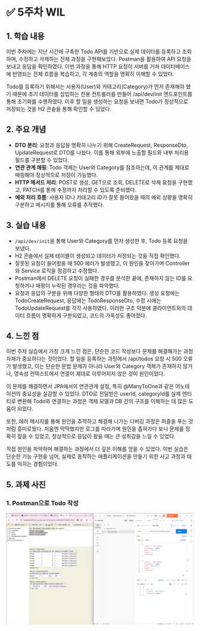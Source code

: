 # ✅ 5주차 WIL

## 1. 학습 내용

이번 주차에는 지난 시간에 구축한 Todo API를 기반으로 실제 데이터를 등록하고 조회하며, 수정하고 삭제하는 전체 과정을 구현해보았다. Postman을 활용하여 API 요청을 보내고 응답을 확인하였다. 이번 과정을 통해 HTTP 요청이 서버를 거쳐 데이터베이스에 반영되는 전체 흐름을 복습하고, 각 계층의 역할을 명확히 이해할 수 있었다.

Todo를 등록하기 위해서는 사용자(User)와 카테고리(Category)가 먼저 존재해야 했기 때문에 초기 데이터를 삽입하는 전용 컨트롤러를 만들어 /api/dev/init 엔드포인트를 통해 초기화를 수행하였다. 이후 할 일을 생성하는 요청을 보내면 Todo가 정상적으로 저장되는 것을 H2 콘솔을 통해 확인할 수 있었다.

## 2. 주요 개념

- **DTO 분리**: 요청과 응답을 명확히 나누기 위해 CreateRequest, ResponseDto, UpdateRequest로 DTO를 나눴다. 이를 통해 외부에 노출할 필드와 내부 처리용 필드를 구분할 수 있었다.
- **연관 관계 매핑**: Todo 객체는 User와 Category를 참조하는데, 이 관계를 제대로 매핑해야 정상적으로 저장이 가능했다.
- **HTTP 메서드 처리**: POST로 생성, GET으로 조회, DELETE로 삭제 요청을 구현했고, PATCH를 통해 수정까지 처리할 수 있도록 준비했다.
- **예외 처리 흐름**: 사용자 ID나 카테고리 ID가 잘못 들어왔을 때의 예외 상황을 명확히 구분하고 메시지를 통해 오류를 추적했다.

## 3. 실습 내용

- `/api/dev/init`을 통해 User와 Category를 먼저 생성한 후, Todo 등록 요청을 보냈다.
- H2 콘솔에서 실제 테이블이 생성되고 데이터가 저장되는 것을 직접 확인했다.
- 잘못된 요청이 들어왔을 때 500 에러가 발생했고, 이 원인을 찾아가며 Controller와 Service 로직을 점검하고 수정했다.
- Postman에서 DELETE 요청이 실패한 경우를 분석한 끝에, 존재하지 않는 ID를 요청하거나 매핑이 누락된 경우라는 것을 파악했다.
- 요청과 응답의 구분을 위해 다양한 형태의 DTO를 활용하였다. 생성 요청에는 TodoCreateRequest, 응답에는 TodoResponseDto, 수정 시에는 TodoUpdateRequest를 각각 사용하였다. 이러한 구조 덕분에 클라이언트와의 데이터 흐름이 명확하게 구분되었고, 코드의 가독성도 좋아졌다.

## 4. 느낀 점

이번 주차 실습에서 가장 크게 느낀 점은, 단순한 코드 작성보다 문제를 해결해가는 과정 자체가 중요하다는 것이었다. 할 일을 등록하는 과정에서 /api/todos 요청 시 500 오류가 발생했고, 이는 단순한 문법 문제가 아니라 User와 Category 객체가 존재하지 않거나, 영속성 컨텍스트에서 연결이 제대로 이루어지지 않은 것이 원인이었다.

이 문제를 해결하면서 JPA에서의 연관관계 설정, 특히 @ManyToOne과 같은 어노테이션의 중요성을 실감할 수 있었다. DTO로 전달받은 userId, categoryId를 실제 엔티티로 변환해 Todo와 연결하는 과정은 객체 모델과 DB 간의 구조를 이해하는 데 많은 도움이 되었다.

또한, 에러 메시지를 통해 원인을 추적하고 해결해 나가는 디버깅 과정은 퍼즐을 푸는 것처럼 흥미로웠다. 처음엔 막막했지만 로그를 따라가며 원인을 좁혀가다 보니 문제를 정확히 짚을 수 있었고, 정상적으로 응답이 왔을 때는 큰 성취감을 느낄 수 있었다.

 직접 원인을 파악하며 해결하는 과정에서 더 깊은 이해를 얻을 수 있었다. 이번 실습은 단순한 기능 구현을 넘어, 실제로 동작하는 애플리케이션을 만들기 위한 사고 과정과 태도를 익히는 경험이었다.

## 5. 과제 사진

### 1. Postman으로 Todo 작성
![Postman 실습](image1.png)
